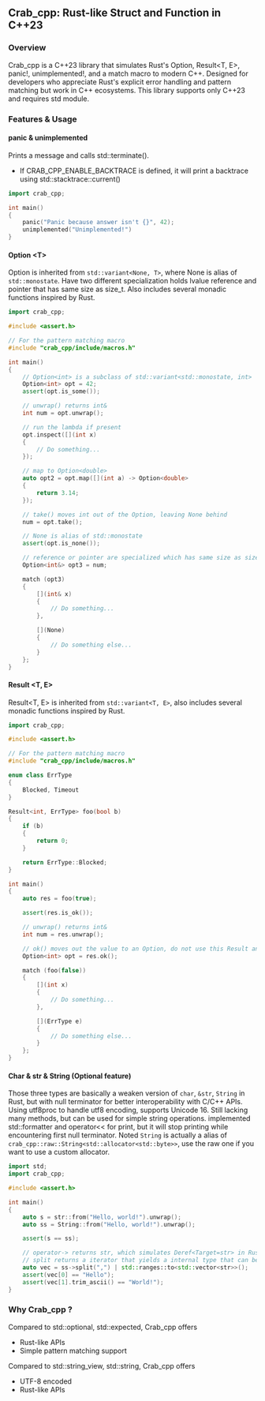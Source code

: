 ## Crab_cpp: Rust-like Struct and Function in C++23

### Overview
Crab_cpp is a C++23 library that simulates Rust's Option<T>, Result<T, E>, panic!, unimplemented!, and a match macro to modern C++. Designed for developers who appreciate Rust's explicit error handling and pattern matching but work in C++ ecosystems. This library supports only C++23 and requires std module.

### Features & Usage

#### panic & unimplemented
Prints a message and calls std::terminate().
- If CRAB_CPP_ENABLE_BACKTRACE is defined, it will print a backtrace using std::stacktrace::current()

```c++
import crab_cpp;

int main()
{
    panic("Panic because answer isn't {}", 42);
    unimplemented("Unimplemented!")
}
```

#### Option &lt;T&gt;
Option<T> is inherited from `std::variant<None, T>`, where None is alias of `std::monostate`.
Have two different specialization holds lvalue reference and pointer that has same size as size_t.
Also includes several monadic functions inspired by Rust.

```c++
import crab_cpp;

#include <assert.h>

// For the pattern matching macro
#include "crab_cpp/include/macros.h"

int main()
{
    // Option<int> is a subclass of std::variant<std::monostate, int>
    Option<int> opt = 42;
    assert(opt.is_some());

    // unwrap() returns int&
    int num = opt.unwrap();

    // run the lambda if present
    opt.inspect([](int x)
    {
        // Do something...
    });

    // map to Option<double>
    auto opt2 = opt.map([](int a) -> Option<double>
    {
        return 3.14;
    });

    // take() moves int out of the Option, leaving None behind
    num = opt.take();

    // None is alias of std::monostate
    assert(opt.is_none());

    // reference or pointer are specialized which has same size as size_t
    Option<int&> opt3 = num;

    match (opt3)
    {
        [](int& x)
        {
            // Do something...
        },

        [](None)
        {
            // Do something else...
        }
    };
}
```

#### Result &lt;T, E&gt;
Result<T, E> is inherited from `std::variant<T, E>`, also includes several monadic functions inspired by Rust.

```c++
import crab_cpp;

#include <assert.h>

// For the pattern matching macro
#include "crab_cpp/include/macros.h"

enum class ErrType
{
    Blocked, Timeout
}

Result<int, ErrType> foo(bool b)
{
    if (b)
    {
        return 0;
    }

    return ErrType::Blocked;
}

int main()
{
    auto res = foo(true);

    assert(res.is_ok());

    // unwrap() returns int&
    int num = res.unwrap();

    // ok() moves out the value to an Option, do not use this Result anymore
    Option<int> opt = res.ok();

    match (foo(false))
    {
        [](int x)
        {
            // Do something...
        },

        [](ErrType e)
        {
            // Do something else...
        }
    };
}
```

#### Char & str & String (Optional feature)
Those three types are basically a weaken version of `char`, `&str`, `String` in Rust, but with null terminator for better interoperability with C/C++ APIs.
Using utf8proc to handle utf8 encoding, supports Unicode 16.
Still lacking many methods, but can be used for simple string operations.
implemented std::formatter and operator<< for print, but it will stop printing while encountering first null terminator.
Noted `String` is actually a alias of `crab_cpp::raw::String<std::allocator<std::byte>>`, use the raw one if you want to use a custom allocator.

```c++
import std;
import crab_cpp;

#include <assert.h>

int main()
{
    auto s = str::from("Hello, world!").unwrap();
    auto ss = String::from("Hello, world!").unwrap();

    assert(s == ss);

    // operator-> returns str, which simulates Deref<Target=str> in Rust
    // split returns a iterator that yields a internal type that can be constructed to str
    auto vec = ss->split(",") | std::ranges::to<std::vector<str>>();
    assert(vec[0] == "Hello");
    assert(vec[1].trim_ascii() == "World!");
}
```

### Why Crab_cpp ?
Compared to std::optional, std::expected, Crab_cpp offers
- Rust-like APIs
- Simple pattern matching support

Compared to std::string_view, std::string, Crab_cpp offers
- UTF-8 encoded
- Rust-like APIs